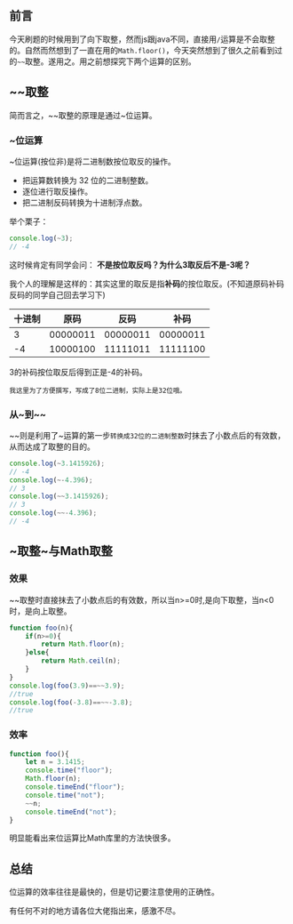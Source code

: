 ## 前言

今天刷题的时候用到了向下取整，然而js跟java不同，直接用`/`运算是不会取整的。自然而然想到了一直在用的`Math.floor()`，今天突然想到了很久之前看到过的`~~`取整。遂用之。用之前想探究下两个运算的区别。

## \~~取整

简而言之，\~~取整的原理是通过\~位运算。

### ~位运算

~位运算(按位非)是将二进制数按位取反的操作。
- 把运算数转换为 32 位的二进制整数。
- 逐位进行取反操作。
- 把二进制反码转换为十进制浮点数。

举个栗子： 
``` JavaScript
console.log(~3);
// -4
```
这时候肯定有同学会问： **不是按位取反吗？为什么3取反后不是-3呢？**

我个人的理解是这样的：其实这里的取反是指**补码**的按位取反。(不知道原码补码反码的同学自己回去学习下)

十进制 | 原码 | 反码 | 补码 
----|----|----|---
3|00000011|00000011|00000011
-4 | 10000100| 11111011|11111100

3的补码按位取反后得到正是-4的补码。 
``` !
我这里为了方便撰写，写成了8位二进制，实际上是32位哦。
```
### 从\~到\~~
~~则是利用了~运算的第一步`转换成32位的二进制整数`时抹去了小数点后的有效数，从而达成了取整的目的。
``` JavaScript
console.log(~3.1415926);
// -4
console.log(~-4.396);
// 3
console.log(~~3.1415926);
// 3
console.log(~~-4.396);
// -4
```

## ~取整~与Math取整
### 效果
\~~取整时直接抹去了小数点后的有效数，所以当n>=0时,是向下取整，当n<0时，是向上取整。

``` JavaScript
function foo(n){
    if(n>=0){
        return Math.floor(n);
    }else{
        return Math.ceil(n);
    }
}
console.log(foo(3.9)==~~3.9);
//true
console.log(foo(-3.8)==~~-3.8);
//true
```

### 效率

``` JavaScript
function foo(){
    let n = 3.1415;
    console.time("floor");
    Math.floor(n);
    console.timeEnd("floor");
    console.time("not");
    ~~n;
    console.timeEnd("not");
}
```

明显能看出来位运算比Math库里的方法快很多。

## 总结
位运算的效率往往是最快的，但是切记要注意使用的正确性。

有任何不对的地方请各位大佬指出来，感激不尽。